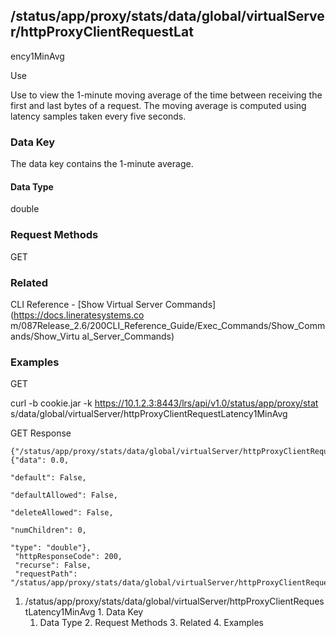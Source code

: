 ## /status/app/proxy/stats/data/global/virtualServer/httpProxyClientRequestLat
ency1MinAvg

Use

Use to view the 1-minute moving average of the time between receiving the
first and last bytes of a request. The moving average is computed using
latency samples taken every five seconds.

### Data Key

The data key contains the 1-minute average.

#### Data Type

double

### Request Methods

GET

### Related

CLI Reference - [Show Virtual Server Commands](https://docs.lineratesystems.co
m/087Release_2.6/200CLI_Reference_Guide/Exec_Commands/Show_Commands/Show_Virtu
al_Server_Commands)

### Examples

GET

curl -b cookie.jar -k https://10.1.2.3:8443/lrs/api/v1.0/status/app/proxy/stat
s/data/global/virtualServer/httpProxyClientRequestLatency1MinAvg

GET Response

    
    
    {"/status/app/proxy/stats/data/global/virtualServer/httpProxyClientRequestLatency1MinAvg": {"data": 0.0,
                                                                                              "default": False,
                                                                                              "defaultAllowed": False,
                                                                                              "deleteAllowed": False,
                                                                                              "numChildren": 0,
                                                                                              "type": "double"},
     "httpResponseCode": 200,
     "recurse": False,
     "requestPath": "/status/app/proxy/stats/data/global/virtualServer/httpProxyClientRequestLatency1MinAvg"}
    

  1. /status/app/proxy/stats/data/global/virtualServer/httpProxyClientRequestLatency1MinAvg
    1. Data Key
      1. Data Type
    2. Request Methods
    3. Related
    4. Examples

